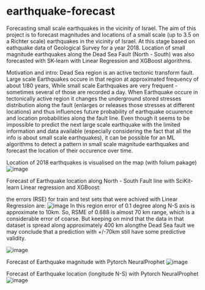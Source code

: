 # earthquake-forecast
Forecasting small scale earthquakes in the vicinity of Israel.
The aim of this project is to forecast magnitudes and locations of a small scale (up to 3.5 on a Richter scale) earthquakes in the vicinity of Israel. At this stage based on eathquake data of Geological Survey for a year 2018.
 Location of small magnitude earthquakes along the Dead Sea Fault (North - South) was also forecasted with SK-learn with Linear Regression and XGBoost algorithms.

Motivation and intro:
 Dead Sea region is an active tectonic transform fault. Large scale Earthquakes occure in that region at approximated frequency of about 1/80 years, While small scale Earthquakes are very frequent - sometimes several of those are recorded a day. When Earthquake occure in tectonically active region it changes the underground stored stresses distribution along the fault (enlarges or releases those stresses at different locations) and thus influences future probability of earthquake ocuurence and location probabilities along the fault line.
 Even though it seems to be impossible to predict the next large scale earthquake with the limited information and data available (especially considering the fact that all the info is about small scale earthquakes), it can be possible for an ML algorithms to detect a pattern in small scale magnitude earthquakes and forecast the location of their occurence over time.

Location of 2018 earthquakes is visualised on the map (with folium pakage)
![image](https://user-images.githubusercontent.com/101993270/181304040-afa5ce69-1c1a-433c-b110-6ede7cd0dee2.png)

Forecast of Earthquake location along North - South Fault line with SciKit-learn Linear regression and XGBoost:

the errors (RSE) for train and test sets that were achived with Linear Regression are:
![image](https://user-images.githubusercontent.com/101993270/213099563-e62dff67-1af4-477e-a743-6040996d4b7b.png)
In this region error of 0.1 degree along N-S axis is approximate to 10km. So, RSME of 0.688 is almost 70 km range, which is a considerable error of coarse. But keeping on mind that the data in that dataset is spread along approximately 400 km alongthe Dead Sea fault we may conclude that a prediction with +/-70km still have some predictive validity.

![image](https://user-images.githubusercontent.com/101993270/213099104-ad101888-2403-43dd-ad75-84e05ec3e59d.png)


Forecast of Earthquake magnitude with Pytorch NeuralProphet
![image](https://user-images.githubusercontent.com/101993270/159774480-e60a0b4f-bc10-4c6e-b42a-126e338e0d87.png)

Forecast of Earthquake location (longitude N-S) with Pytorch NeuralProphet
![image](https://user-images.githubusercontent.com/101993270/159774373-fafaae95-d267-4986-8a2f-6b3aec7d4b6c.png)
